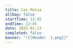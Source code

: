 ```yaml
---
title: Cas Mutua 
allDay: false
startTime: 12:45
endTime: 12:45
date: 2025-01-13
completed: false
banner: "![[Header  1.png]]"
---
```

